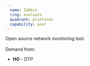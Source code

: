 ```yaml
---
  name: Zabbix
  ring: evaluate
  quadrant: platforms
  capability: poor
---
```

Open source network monitoring tool.
<br/><br/>Demand from: <ul><li><strong>HO</strong> - DTP</li></ul>

